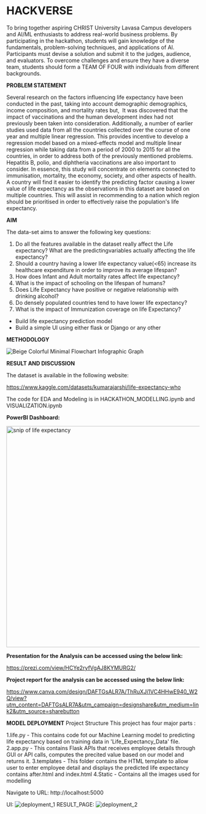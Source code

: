 # HACKVERSE
To bring together aspiring CHRIST University Lavasa Campus developers and AI/ML enthusiasts to address real-world business problems. By participating in the hackathon, students will gain knowledge of the fundamentals, problem-solving techniques, and applications of Al. Participants must devise a solution and submit it to the judges, audience, and evaluators. To overcome challenges and ensure they have a diverse team, students should form a TEAM OF FOUR with individuals from different backgrounds.


**PROBLEM STATEMENT**

Several research on the factors influencing life expectancy have been conducted in the past,
taking into account demographic demographics, income composition, and mortality rates but, 
It was discovered that the impact of vaccinations and the human development index had not previously been taken into consideration. 
Additionally, a number of earlier studies used data from all the countries collected over the course of one year and multiple linear regression.
This provides incentive to develop a regression model based on a mixed-effects model and multiple linear regression while taking data from a period of 
2000 to 2015 for all the countries, in order to address both of the previously mentioned problems.
Hepatitis B, polio, and diphtheria vaccinations are also important to consider. In essence, this study will concentrate on elements connected to immunisation,
mortality, the economy, society, and other aspects of health. A country will find it easier to identify the predicting factor causing a lower value of
life expectancy as the observations in this dataset are based on multiple countries. This will assist in recommending to a nation which region should be prioritised 
in order to effectively raise the population's life expectancy.

**AIM**

The data-set aims to answer the following key questions:
1. Do all the features available in the dataset really affect the Life expectancy? What are the predictingvariables actually affecting the life expectancy?
2. Should a country having a lower life expectancy value(<65) increase its healthcare expenditure in order
to improve its average lifespan?
3. How does Infant and Adult mortality rates affect life expectancy?
4. What is the impact of schooling on the lifespan of humans?
5. Does Life Expectancy have positive or negative relationship with drinking alcohol?
6. Do densely populated countries tend to have lower life expectancy?
7. What is the impact of Immunization coverage on life Expectancy? 
- Build life expectancy prediction model 
- Build a simple UI using either flask or Django or any other


**METHODOLOGY**


![Beige Colorful Minimal Flowchart Infographic Graph](https://user-images.githubusercontent.com/114398530/204119671-877a3b41-6695-4c92-8d3c-6fca47dda677.png)



**RESULT AND DISCUSSION**

The dataset is available in the following website: 

https://www.kaggle.com/datasets/kumarajarshi/life-expectancy-who

The code for EDA and Modeling is in HACKATHON_MODELLING.ipynb and VISUALIZATION.ipynb


**PowerBI Dashboard:**

<img width="576" alt="snip of life expectancy" src="https://user-images.githubusercontent.com/114398530/204119732-1acc4c8b-5a5c-421f-9f5c-6909d3740979.png">


**Presentation for the Analysis can be accessed using the below link:**

https://prezi.com/view/HCYe2ryfVgAJ8KYMURG2/

**Project report for the analysis can be accessed using the below link:**

https://www.canva.com/design/DAFTGsALR7A/ThRuXJi1VC4HHwE940_W2Q/view?utm_content=DAFTGsALR7A&utm_campaign=designshare&utm_medium=link2&utm_source=sharebutton

**MODEL DEPLOYMENT**
Project Structure
This project has four major parts :

1.life.py - This contains code fot our Machine Learning model to predicting life expectancy based on training data in 'Life_Expectancy_Data' file.
2.app.py - This contains Flask APIs that receives employee details through GUI or API calls, computes the precited value based on our model and returns it.
3.templates - This folder contains the HTML template to allow user to enter employee detail and displays the predicted life expectancy contains after.html and     index.html
4.Static - Contains all the images used for modelling 

Navigate to URL: http://localhost:5000

UI:
![deployment_1](https://user-images.githubusercontent.com/114398468/204120208-13316811-1e6a-46d8-9961-4bbd6441d917.jpeg)
RESULT_PAGE:
![deployment_2](https://user-images.githubusercontent.com/114398468/204120216-3a77a552-1ce2-46ad-9a30-ada1d0e87a18.jpeg)


